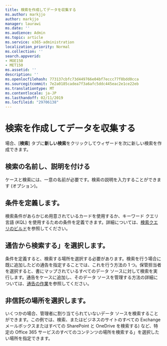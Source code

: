 ```yaml
---
title: 検索を作成してデータを収集する
ms.author: markjjo
author: markjjo
manager: laurawi
ms.date: ''
ms.audience: Admin
ms.topic: article
ms.service: o365-administration
localization_priority: Normal
ms.collection: ''
search.appverid:
- MOE150
- MET150
ms.assetid: ''
description: ''
ms.openlocfilehash: 773137cbfc73d449766e04bf7eccc77f8bdd0cca
ms.sourcegitcommit: 7e2a0185cadea7f3a6afc5ddc445eac2e1ce22eb
ms.translationtype: MT
ms.contentlocale: ja-JP
ms.lasthandoff: 02/11/2019
ms.locfileid: "29706138"
---
```

# <a name="create-a-search-to-collect-data"></a>検索を作成してデータを収集する

場合、[**検索**] タブに**新しい検索**をクリックしてウィザードを次に新しい検索を作成できます。

## <a name="name-your-search-and-give-description"></a>検索の名前し、説明を付ける

ケースと検索には、一意の名前が必要です。検索の説明を入力することができます (オプション)。 

## <a name="define-your-conditions"></a>条件を定義します。

検索条件があらかじめ用意されているカードを使用するか、キーワード クエリ言語 (KQL) を使用するための条件を定義できます。詳細については、[検索クエリのビルド](building-search-queries.md)を参照してください。

## <a name="choose-the-custodians-to-search-from"></a>通告から検索する」を選択します。

条件を定義すると、検索する場所を選択する必要があります。検索を行う場合に既に追加したどの通告を指定することでは、これを行う方法の 1 つ。保管担当者を選択すると、書にマップされているすべてのデータ ソースに対して検索を実行します。通告をケースに追加し、そのデータ ソースを管理する方法の詳細については、[通告の作業](managing-custodians.md)を参照してください。

## <a name="choose-non-custodial-locations"></a>非信託の場所を選択します。

いくつかの場合、管理者に割り当てられていないデータ ソースを検索することができます。この例では、検索、またはビジネスのサイトのすべての Exchange メールボックスまたはすべての SharePoint と OneDrive を検索する) など、特定の Office 365 サービスのすべてのコンテンツの場所を検索する」を選択したい場所を指定できます。
